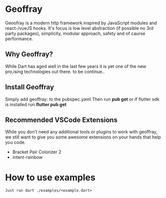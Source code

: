 # Geoffray
Geoofray is a modern http framework inspired by JavaScript modules and react-/vueJS hooks. 
It's focus is low level abstraction (if possible no 3rd party packages), simplicity, modular approach, safety and of caurse performance.

## Why Geoffray?
While Dart has aged well in the last few years it is yet one of the new pro,ising technologies out there.
to be continue..

## Install Geoffray
Simply add geoffray:<version> to the pubspec.yaml
Then run **pub get** or if flutter sdk is installed run **flutter pub get**

## Recommended VSCode Extensions
While you don't need any additional tools or plugins to work with geoffray,
we still want to give you some awesome extensions on your hands that help you code.
- Bracket Pair Colorizer 2
- intent-rainbow

# How to use examples
    Just run dart ./examples/<example.dart>